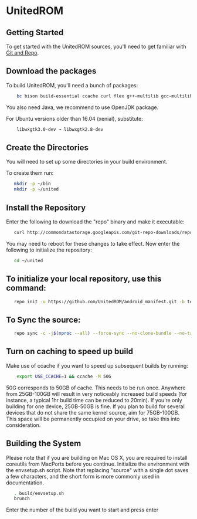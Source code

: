 UnitedROM
===========


Getting Started
---------------
To get started with the UnitedROM sources, you'll need to get
familiar with [Git and Repo](https://source.android.com/setup/develop).


Download the packages
---------------------

To build UnitedROM, you'll need a bunch of packages:

```bash
    bc bison build-essential ccache curl flex g++-multilib gcc-multilib git gnupg gperf imagemagick lib32ncurses5-dev lib32readline-dev lib32z1-dev liblz4-tool libncurses5-dev libsdl1.2-dev libssl-dev libwxgtk3.0-dev libxml2 libxml2-utils lzop pngcrush rsync schedtool squashfs-tools xsltproc zip zlib1g-dev libtinfo-dev
```

You also need Java, we recommend to use OpenJDK package.

For Ubuntu versions older than 16.04 (xenial), substitute:

```bash
    libwxgtk3.0-dev → libwxgtk2.8-dev
```


Create the Directories
----------------------

You will need to set up some directories in your build environment.

To create them run:

```bash
   mkdir -p ~/bin
   mkdir -p ~/united
```

Install the Repository
----------------------

Enter the following to download the "repo" binary and make it executable:

```bash
   curl http://commondatastorage.googleapis.com/git-repo-downloads/repo > ~/bin/repo && chmod a+x ~/bin/repo
```

You may need to reboot for these changes to take effect.
Now enter the following to initialize the repository:

```bash
   cd ~/united
```


To initialize your local repository, use this command:
------------------------------------------------------

```bash
   repo init -u https://github.com/UnitedROM/android_manifest.git -b ten
```
  
To Sync the source:
----------------

```bash
   repo sync -c -j$(nproc --all) --force-sync --no-clone-bundle --no-tags
```

Turn on caching to speed up build
---------------------------------

Make use of ccache if you want to speed up subsequent builds by running:

```bash
    export USE_CCACHE=1 && ccache -M 50G
```
50G corresponds to 50GB of cache. This needs to be run once. Anywhere from 25GB-100GB will result in very noticeably increased build speeds (for instance, a typical 1hr build time can be reduced to 20min). If you’re only building for one device, 25GB-50GB is fine. If you plan to build for several devices that do not share the same kernel source, aim for 75GB-100GB. This space will be permanently occupied on your drive, so take this into consideration.

Building the System
-------------------

Please note that if you are building on Mac OS X, you are required to install coreutils from MacPorts before you continue.
Initialize the environment with the envsetup.sh script. Note that replacing "source" with a single dot saves a few characters, and the short form is more commonly used in documentation.

```bash
   . build/envsetup.sh
   brunch
```

Enter the number of the build you want to start and press enter
